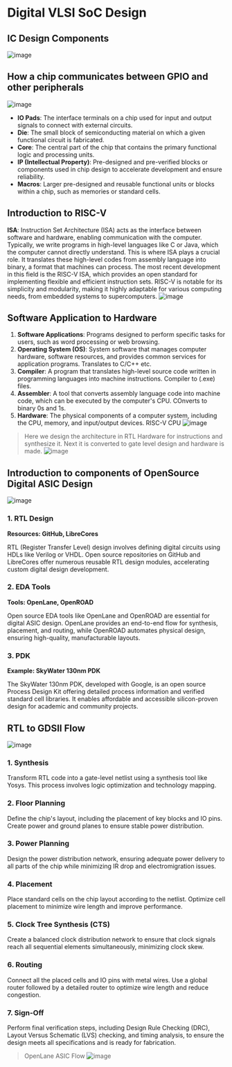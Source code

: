 # Digital VLSI SoC Design


## IC Design Components
![image](https://github.com/KaushalKulkarni2003/nasscom-vsd-openlane/assets/112880728/c01d8274-2327-4970-8ce3-b7ef0bddb6cc)

## How a chip communicates between GPIO and other peripherals
![image](https://github.com/KaushalKulkarni2003/nasscom-vsd-openlane/assets/112880728/9a4d5a84-3e9e-4bf1-b89e-820baa92519c)

- **IO Pads**: The interface terminals on a chip used for input and output signals to connect with external circuits.
- **Die**: The small block of semiconducting material on which a given functional circuit is fabricated.
- **Core**: The central part of the chip that contains the primary functional logic and processing units.
- **IP (Intellectual Property)**: Pre-designed and pre-verified blocks or components used in chip design to accelerate development and ensure reliability.
- **Macros**: Larger pre-designed and reusable functional units or blocks within a chip, such as memories or standard cells.

## Introduction to RISC-V

**ISA**: Instruction Set Architecture (ISA) acts as the interface between software and hardware, enabling communication with the computer. Typically, we write programs in high-level languages like C or Java, which the computer cannot directly understand. This is where ISA plays a crucial role. It translates these high-level codes from assembly language into binary, a format that machines can process. The most recent development in this field is the RISC-V ISA, which provides an open standard for implementing flexible and efficient instruction sets. RISC-V is notable for its simplicity and modularity, making it highly adaptable for various computing needs, from embedded systems to supercomputers.
![image](https://github.com/KaushalKulkarni2003/nasscom-vsd-openlane/assets/112880728/c2d4c685-936a-48d4-81bd-be9780c5b50d)

## Software Application to Hardware

1. **Software Applications**: Programs designed to perform specific tasks for users, such as word processing or web browsing.
2. **Operating System (OS)**: System software that manages computer hardware, software resources, and provides common services for application programs. Translates to C/C++ etc.
3. **Compiler**: A program that translates high-level source code written in programming languages into machine instructions. Compiler to (.exe) files.
4. **Assembler**: A tool that converts assembly language code into machine code, which can be executed by the computer's CPU. COnverts to binary 0s and 1s.
5. **Hardware**: The physical components of a computer system, including the CPU, memory, and input/output devices. RISC-V CPU
![image](https://github.com/KaushalKulkarni2003/nasscom-vsd-openlane/assets/112880728/89bf67c6-997b-4e3e-aa91-e1e2864d27fa)


> Here we design the architecture in RTL Hardware for instructions and synthesize it. Next it is converted to gate level design and hardware is made.
![image](https://github.com/KaushalKulkarni2003/nasscom-vsd-openlane/assets/112880728/d3703455-9a6f-42f7-8b60-93a3d4c42673)

## Introduction to components of OpenSource Digital ASIC Design
![image](https://github.com/KaushalKulkarni2003/nasscom-vsd-openlane/assets/112880728/23b7fcb7-c2b6-41f1-bfea-fff4cdca391d)
### 1. RTL Design
**Resources: GitHub, LibreCores**

RTL (Register Transfer Level) design involves defining digital circuits using HDLs like Verilog or VHDL. Open source repositories on GitHub and LibreCores offer numerous reusable RTL design modules, accelerating custom digital design development.

### 2. EDA Tools
**Tools: OpenLane, OpenROAD**

Open source EDA tools like OpenLane and OpenROAD are essential for digital ASIC design. OpenLane provides an end-to-end flow for synthesis, placement, and routing, while OpenROAD automates physical design, ensuring high-quality, manufacturable layouts.

### 3. PDK
**Example: SkyWater 130nm PDK**

The SkyWater 130nm PDK, developed with Google, is an open source Process Design Kit offering detailed process information and verified standard cell libraries. It enables affordable and accessible silicon-proven design for academic and community projects.

## RTL to GDSII Flow
![image](https://github.com/KaushalKulkarni2003/nasscom-vsd-openlane/assets/112880728/7942c14c-d361-43e0-a89c-44b006abe6ff)

### 1. Synthesis
Transform RTL code into a gate-level netlist using a synthesis tool like Yosys. This process involves logic optimization and technology mapping.

### 2. Floor Planning
Define the chip's layout, including the placement of key blocks and IO pins. Create power and ground planes to ensure stable power distribution.

### 3. Power Planning
Design the power distribution network, ensuring adequate power delivery to all parts of the chip while minimizing IR drop and electromigration issues.

### 4. Placement
Place standard cells on the chip layout according to the netlist. Optimize cell placement to minimize wire length and improve performance.

### 5. Clock Tree Synthesis (CTS)
Create a balanced clock distribution network to ensure that clock signals reach all sequential elements simultaneously, minimizing clock skew.

### 6. Routing
Connect all the placed cells and IO pins with metal wires. Use a global router followed by a detailed router to optimize wire length and reduce congestion.

### 7. Sign-Off
Perform final verification steps, including Design Rule Checking (DRC), Layout Versus Schematic (LVS) checking, and timing analysis, to ensure the design meets all specifications and is ready for fabrication.

> OpenLane ASIC Flow
![image](https://github.com/KaushalKulkarni2003/nasscom-vsd-openlane/assets/112880728/b27ef6c7-fb80-439c-8797-175c9a695fe7)







